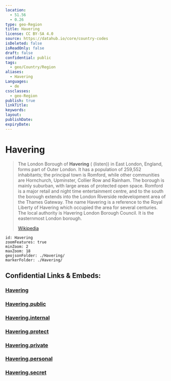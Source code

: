 ```yaml
---
location:
  - 51.56
  - 0.26
type: geo-Region
title: Havering
license: CC BY-SA 4.0
source: https://datahub.io/core/country-codes
isDeleted: false
isReadOnly: false
draft: false
confidential: public
tags:
  - geo/Country/Region
aliases:
  - Havering
Languages:
  - de
cssclasses:
  - geo-Region
publish: true
linkTitle:
keywords:
layout:
publishDate:
expiryDate:
---
```


# Havering

> The London Borough of **Havering** ( (listen)) in East London, England, forms part of Outer London. It has a population of 259,552 inhabitants; the principal town is Romford, while other communities are Hornchurch, Upminster, Collier Row and Rainham. The borough is mainly suburban, with large areas of protected open space. Romford is a major retail and night time entertainment centre, and to the south the borough extends into the London Riverside redevelopment area of the Thames Gateway. The name Havering is a reference to the Royal Liberty of Havering which occupied the area for several centuries. The local authority is Havering London Borough Council. It is the easternmost London borough.
>
> [Wikipedia](https://en.wikipedia.org/wiki/London%20Borough%20of%20Havering)


```leaflet
id: Havering
zoomFeatures: true 
minZoom: 2 
maxZoom: 18
geojsonFolder: ./Havering/
markerFolder: ./Havering/
```


## Confidential Links & Embeds: 

### [Havering](/_Standards/Earth/Continent/Europe/Europe~North/UK/England/Regions~England/London,Greater/cities~GreaterLondon/Havering.md) 

### [Havering.public](/_public/Earth/Continent/Europe/Europe~North/UK/England/Regions~England/London,Greater/cities~GreaterLondon/Havering.public.md) 

### [Havering.internal](/_internal/Earth/Continent/Europe/Europe~North/UK/England/Regions~England/London,Greater/cities~GreaterLondon/Havering.internal.md) 

### [Havering.protect](/_protect/Earth/Continent/Europe/Europe~North/UK/England/Regions~England/London,Greater/cities~GreaterLondon/Havering.protect.md) 

### [Havering.private](/_private/Earth/Continent/Europe/Europe~North/UK/England/Regions~England/London,Greater/cities~GreaterLondon/Havering.private.md) 

### [Havering.personal](/_personal/Earth/Continent/Europe/Europe~North/UK/England/Regions~England/London,Greater/cities~GreaterLondon/Havering.personal.md) 

### [Havering.secret](/_secret/Earth/Continent/Europe/Europe~North/UK/England/Regions~England/London,Greater/cities~GreaterLondon/Havering.secret.md)

